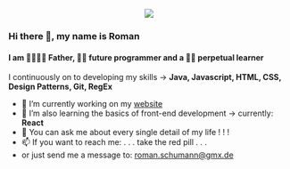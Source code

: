 [<p align="center"> <img src='https://mr-r0m4n.de/src/img/mr-r0m4n1.png'></p>](https://www.Mr-R0m4n.de)

### Hi there 👋, my name is Roman
#### I am 👨‍👩‍👧‍👦 Father, 👨‍💻 future programmer and a 👨‍🎓 perpetual learner

I continuously on to developing my skills -> **Java, Javascript, HTML, CSS, Design Patterns, Git, RegEx**

- 🔭 I’m currently working on my [website](https://www.Mr-R0m4n.de) 
- 🌱 I’m also learning the basics of front-end development -> currently: **React**
- 💬 You can ask me about every single detail of my life ! ! !
- 📫 If you want to reach me:  . . . take the red pill . . .
- or just send me a message to: <roman.schumann@gmx.de>




